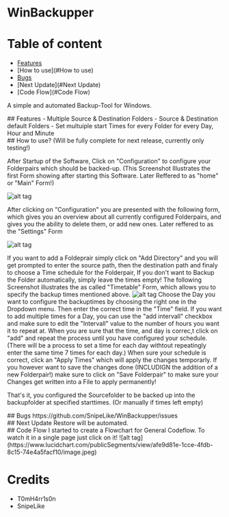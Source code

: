# WinBackupper

# Table of content
- [Features](#Features)
- [How to use](#How to use)
- [Bugs](#Bugs)
- [Next Update](#Next Update)
- [Code Flow](#Code Flow)

A simple and automated Backup-Tool for Windows.

<div id='Features'/>
## Features
- Multiple Source & Destination Folders
- Source & Destination default Folders
- Set multuiple start Times for every Folder for every Day, Hour and Minute

<div id='How to use'/>
## How to use?
(Will be fully complete for next release, currently only testing!)

After Startup of the Software, Click on "Configuration" to configure your Folderpairs which should be backed-up.
(This Screenshot Illustrates the first Form showing after starting this Software. Later Reffered to as "home"  or "Main" Form!)

![alt tag](https://raw.github.com/T0mH4rr1s0n/WinBackupper/master/Documentation/V0.0.1.0/Home.png)

After clicking on "Configuration" you are presented with the following form, which gives you an overview about all currently configured Folderpairs, and gives you the ability to delete them, or add new ones.
Later reffered to as the "Settings" Form

![alt tag](https://raw.github.com/T0mH4rr1s0n/WinBackupper/master/Documentation/V0.0.1.0/settings.png)

If you want to add a Foldeprair simply click on "Add Directory" and you will get prompted to enter the source path, then the destination path and finaly to choose a Time schedule for the Folderpair, If you don't want to Backup the Folder automatically, simply leave the times empty! 
The following Screenshot illustrates the as called "Timetable" Form, which allows you to specify the backup times mentioned above.
![alt tag](https://raw.github.com/T0mH4rr1s0n/WinBackupper/master/Documentation/V0.0.1.0/timetable.png)
Choose the Day you want to configure the backuptimes by choosing the right one in the Dropdown menu.
Then enter the correct time in the "Time" field. If you want to add multiple times for a Day, you can use the "add intervall" checkbox and make sure to edit the "Intervall" value to the number of hours you want it to repeat at. 
When you are sure that the time, and day is correc,t click on "add" and repeat the process until you have configured your schedule. (There will be a process to set a time for each day withtout repeatingly enter the same time 7 times for each day.)
When sure your schedule is correct, click an "Apply Times" which will apply the changes temporarly.
If you however want to save the changes done (INCLUDIGN the addition of a new Folderpair!) make sure to click on "Save Folderpair" to make sure your Changes get written into a File to apply permanently!

That's it, you configured the Sourcefolder to be backed up into the backupfolder at specified starttimes. (Or manually if times left empty)

<div id='Bugs'/>
## Bugs
https://github.com/SnipeLike/WinBackupper/issues

<div id='Next Update'/>
## Next Update
Restore will be automated.

<div id='Code Flow'/>
## Code Flow
I started to create a Flowchart for General Codeflow. To watch it in a single page just click on it!
![alt tag](https://www.lucidchart.com/publicSegments/view/afe9d81e-1cce-4fdb-8c15-74e4a5facf10/image.jpeg)

# Credits
- T0mH4rr1s0n
- SnipeLike
